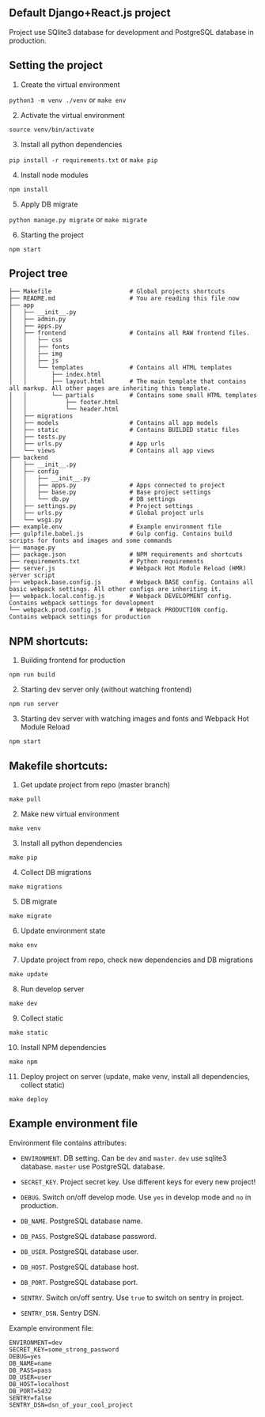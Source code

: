 Default Django+React.js project
-----------------------------

Project use SQlite3 database for development and PostgreSQL database in production.

Setting the project
-------------------

1) Create the virtual environment

`python3 -m venv ./venv` or `make env`

2) Activate the virtual environment

`source venv/bin/activate`

3) Install all python dependencies

`pip install -r requirements.txt` or `make pip`

4) Install node modules

`npm install`

5) Apply DB migrate

`python manage.py migrate` or `make migrate`

6) Starting the project

`npm start`


Project tree
------------

```
├── Makefile                      # Global projects shortcuts
├── README.md                     # You are reading this file now
├── app
│   ├── __init__.py
│   ├── admin.py
│   ├── apps.py
│   ├── frontend                  # Contains all RAW frontend files.
│   │   ├── css
│   │   ├── fonts
│   │   ├── img
│   │   ├── js
│   │   └── templates             # Contains all HTML templates
│   │       ├── index.html
│   │       ├── layout.html       # The main template that contains all markup. All other pages are inheriting this template.
│   │       └── partials          # Contains some small HTML templates
│   │           ├── footer.html
│   │           └── header.html
│   ├── migrations
│   ├── models                    # Contains all app models
│   ├── static                    # Contains BUILDED static files
│   ├── tests.py
│   ├── urls.py                   # App urls
│   └── views                     # Contains all app views
├── backend
│   ├── __init__.py
│   ├── config                   
│   │   ├── __init__.py
│   │   ├── apps.py               # Apps connected to project
│   │   ├── base.py               # Base project settings
│   │   └── db.py                 # DB settings
│   ├── settings.py               # Project settings
│   ├── urls.py                   # Global project urls
│   └── wsgi.py
├── example.env                   # Example environment file
├── gulpfile.babel.js             # Gulp config. Contains build scripts for fonts and images and some commands
├── manage.py
├── package.json                  # NPM requirements and shortcuts
├── requirements.txt              # Python requirements
├── server.js                     # Webpack Hot Module Reload (HMR) server script
├── webpack.base.config.js        # Webpack BASE config. Contains all basic webpack settings. All other configs are inheriting it.
├── webpack.local.config.js       # Webpack DEVELOPMENT config. Contains webpack settings for development  
└── webpack.prod.config.js        # Webpack PRODUCTION config. Contains webpack settings for production
```


NPM shortcuts:
--------------

1) Building frontend for production

`npm run build`

2) Starting dev server only (without watching frontend)

`npm run server`

3) Starting dev server with watching images and fonts and Webpack Hot Module Reload

`npm start`


Makefile shortcuts:
-------------------

1) Get update project from repo (master branch)

`make pull`

2) Make new virtual environment

`make venv`

3) Install all python dependencies

`make pip`

4) Collect DB migrations

`make migrations`

5) DB migrate

`make migrate`

6) Update environment state

`make env`

7) Update project from repo, check new dependencies and DB migrations

`make update`

8) Run develop server

`make dev`

9) Collect static

`make static`

10) Install NPM dependencies

`make npm`

11) Deploy project on server (update, make venv, install all dependencies, collect static)

`make deploy`

Example environment file
------------------------

Environment file contains attributes:

- `ENVIRONMENT`. DB setting. Can be `dev` and `master`. `dev` use sqlite3 database. `master` use PostgreSQL database.

- `SECRET_KEY`. Project secret key. Use different keys for every new project!

- `DEBUG`. Switch on/off develop mode. Use `yes` in develop mode and `no` in production.

- `DB_NAME`. PostgreSQL database name.

- `DB_PASS`. PostgreSQL database password.

- `DB_USER`. PostgreSQL database user.

- `DB_HOST`. PostgreSQL database host.

- `DB_PORT`. PostgreSQL database port.

- `SENTRY`. Switch on/off sentry. Use `true` to switch on sentry in project.

- `SENTRY_DSN`. Sentry DSN.


Example environment file:

```
ENVIRONMENT=dev
SECRET_KEY=some_strong_password
DEBUG=yes
DB_NAME=name
DB_PASS=pass
DB_USER=user
DB_HOST=localhost
DB_PORT=5432
SENTRY=false
SENTRY_DSN=dsn_of_your_cool_project
```
